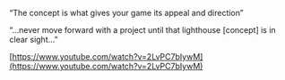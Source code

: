 “The concept is what gives your game its appeal and direction”

“…never move forward with a project until that lighthouse [concept] is in clear sight…”

[https://www.youtube.com/watch?v=2LvPC7bIywM](https://www.youtube.com/watch?v=2LvPC7bIywM)